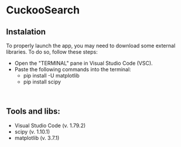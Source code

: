 # CuckooSearch

## Instalation
To properly launch the app, you may need to download some external libraries. To do so, follow these steps:
* Open the "TERMINAL" pane in Visual Studio Code (VSC).
* Paste the following commands into the terminal:
  - pip install -U matplotlib 
  - pip install scipy
<br>


## Tools and libs:
* Visual Studio Code (v. 1.79.2)
* scipy (v. 1.10.1)
* matplotlib (v. 3.7.1)
